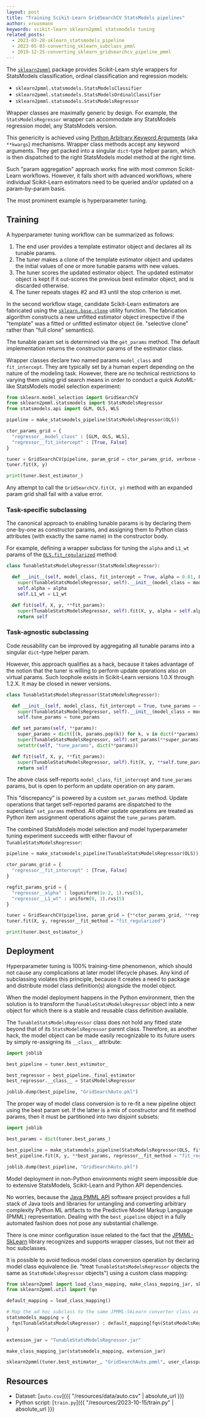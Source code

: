 ```yaml
---
layout: post
title: "Training Scikit-Learn GridSearchCV StatsModels pipelines"
author: vruusmann
keywords: scikit-learn sklearn2pmml statsmodels tuning
related_posts:
  - 2023-03-28-sklearn_statsmodels_pipeline
  - 2023-05-03-converting_sklearn_subclass_pmml
  - 2019-12-25-converting_sklearn_gridsearchcv_pipeline_pmml
---
```


The [`sklearn2pmml`](https://github.com/jpmml/sklearn2pmml) package provides Scikit-Learn style wrappers for StatsModels classification, ordinal classification and regression models:

* `sklearn2pmml.statsmodels.StatsModelsClassifier`
* `sklearn2pmml.statsmodels.StatsModelsOrdinalClassifier`
* `sklearn2pmml.statsmodels.StatsModelsRegressor`

Wrapper classes are maximally generic by design.
For example, the `StatsModelsRegressor` wrapper can accommodate any StatsModels regression model, any StatsModels version.

This genericity is achieved using [Python Arbitrary Keyword Arguments](https://docs.python.org/3/glossary.html#term-argument) (aka `**kwargs`) mechanisms.
Wrapper class methods accept any keyword arguments. They get packed into a singular `dict`-type helper param, which is then dispatched to the right StatsModels model method at the right time.

Such "param aggregation" approach works fine with most common Scikit-Learn workflows.
However, it falls short with advanced workflows, where individual Scikit-Learn estimators need to be queried and/or updated on a param-by-param basis.

The most prominent example is hyperparameter tuning.

## Training ##

A hyperparameter tuning workflow can be summarized as follows:
1. The end user provides a template estimator object and declares all its tunable params.
2. The tuner makes a clone of the template estimator object and updates the initial values of one or more tunable params with new values.
3. The tuner scores the updated estimator object. The updated estimator object is kept if it out-scores the previous best estimator object, and is discarded otherwise.
4. The tuner repeats stages #2 and #3 until the stop criterion is met.

In the second workflow stage, candidate Scikit-Learn estimators are fabricated using the [`sklearn.base.clone`](https://scikit-learn.org/stable/modules/generated/sklearn.base.clone.html) utility function.
The fabrication algorithm constructs a new unfitted estimator object irrespective if the "template" was a fitted or unfitted estimator object (ie. "selective clone" rather than "full clone" semantics).

The tunable param set is determined via the `get_params` method.
The default implementation returns the constructor params of the estimator class.

Wrapper classes declare two named params `model_class` and `fit_intercept`.
They are typically set by a human expert depending on the nature of the modeling task.
However, there are no technical restrictions to varying them using grid search means in order to conduct a quick AutoML-like StatsModels model selection experiment:

``` python
from sklearn.model_selection import GridSearchCV
from sklearn2pmml.statsmodels import StatsModelsRegressor
from statsmodels.api import GLM, OLS, WLS

pipeline = make_statsmodels_pipeline(StatsModelsRegressor(OLS))

ctor_params_grid = {
  "regressor__model_class" : [GLM, OLS, WLS],
  "regressor__fit_intercept" : [True, False]
}

tuner = GridSearchCV(pipeline, param_grid = ctor_params_grid, verbose = 3)
tuner.fit(X, y)

print(tuner.best_estimator_)
```

Any attempt to call the `GridSearchCV.fit(X, y)` method with an expanded param grid shall fail with a value error.

### Task-specific subclassing

The canonical approach to enabling tunable params is by declaring them one-by-one as constructor params, and assigning them to Python class attributes (with exactly the same name) in the constructor body.

For example, defining a wrapper subclass for tuning the `alpha` and `L1_wt` params of the [`OLS.fit_regularized`](https://www.statsmodels.org/stable/generated/statsmodels.regression.linear_model.OLS.fit_regularized.html) method:

``` python
class TunableStatsModelsRegressor(StatsModelsRegressor):

  def __init__(self, model_class, fit_intercept = True, alpha = 0.01, L1_wt = 1, **init_params):
    super(TunableStatsModelsRegressor, self).__init__(model_class = model_class, fit_intercept = fit_intercept, **init_params)
    self.alpha = alpha
    self.L1_wt = L1_wt

  def fit(self, X, y, **fit_params):
    super(TunableStatsModelsRegressor, self).fit(X, y, alpha = self.alpha, L1_wt = self.L1_wt, **fit_params)
    return self
```

### Task-agnostic subclassing

Code reusability can be improved by aggregating all tunable params into a singular `dict`-type helper param.

However, this approach qualifies as a hack, because it takes advantage of the notion that the tuner is willing to perform update operations also on virtual params.
Such loophole exists in Scikit-Learn versions 1.0.X through 1.2.X. It may be closed in newer versions.

``` python
class TunableStatsModelsRegressor(StatsModelsRegressor):

  def __init__(self, model_class, fit_intercept = True, tune_params = {}, **init_params):
    super(TunableStatsModelsRegressor, self).__init__(model_class = model_class, fit_intercept = fit_intercept, **init_params)
    self.tune_params = tune_params

  def set_params(self, **params):
    super_params = dict([(k, params.pop(k)) for k, v in dict(**params).items() if k in ["model_class", "fit_intercept", "tune_params"]])
    super(TunableStatsModelsRegressor, self).set_params(**super_params)
    setattr(self, "tune_params", dict(**params))

  def fit(self, X, y, **fit_params):
    super(TunableStatsModelsRegressor, self).fit(X, y, **self.tune_params, **fit_params)
    return self
```

The above class self-reports `model_class`, `fit_intercept` and `tune_params` params, but is open to perform an update operation on any param.

This "discrepancy" is powered by a custom `set_params` method.
Update operations that target self-reported params are dispatched to the superclass' `set_params` method.
All other update operations are treated as Python item assignment operations against the `tune_params` param.

The combined StatsModels model selection and model hyperparameter tuning experiment succeeds with either flavour of `TunableStatsModelsRegressor`:

``` python
pipeline = make_statsmodels_pipeline(TunableStatsModelsRegressor(OLS))

ctor_params_grid = {
  "regressor__fit_intercept" : [True, False]
}

regfit_params_grid = {
  "regressor__alpha" : loguniform(1e-2, 1).rvs(5),
  "regressor__L1_wt" : uniform(0, 1).rvs(5)
}

tuner = GridSearchCV(pipeline, param_grid = {**ctor_params_grid, **regfit_params_grid}, verbose = 3)
tuner.fit(X, y, regressor__fit_method = "fit_regularized")

print(tuner.best_estimator_)
```

## Deployment ##

Hyperparameter tuning is 100% training-time phenomenon, which should not cause any complications at later model lifecycle phases.
Any kind of subclassing violates this principle, because it creates a need to package and distribute model class definition(s) alongside the model object.

When the model deployment happens in the Python environment, then the solution is to transform the `TunableStatsModelsRegressor` object into a new object for which there is a stable and reusable class definition available.

The `TunableStatsModelsRegressor` class does not hold any fitted state beyond that of its `StatsModelsRegressor` parent class.
Therefore, as another hack, the model object can be made easily recognizable to its future users by simply re-assigning its `__class__` attribute:

``` python
import joblib

best_pipeline = tuner.best_estimator_

best_regressor = best_pipeline._final_estimator
best_regressor.__class__ = StatsModelsRegressor

joblib.dump(best_pipeline, "GridSearchAuto.pkl")
```

The proper way of model class conversion is to re-fit a new pipeline object using the best param set.
If the latter is a mix of constructor and fit method params, then it must be partitioned into two disjoint subsets:

``` python
import joblib

best_params = dict(tuner.best_params_)

best_pipeline = make_statsmodels_pipeline(StatsModelsRegressor(OLS, fit_intercept = best_params.pop("regressor__fit_intercept")))
best_pipeline.fit(X, y, **best_params, regressor__fit_method = "fit_regularized")

joblib.dump(best_pipeline, "GridSearchAuto.pkl")
```

Model deployment in non-Python environments might seem impossible due to extensive StatsModels, Scikit-Learn and Python API dependencies.

No worries, because the [Java PMML API](https://github.com/jpmml) software project provides a full stack of Java tools and libraries for untangling and converting arbitrary complexity Python ML artifacts to the Predictive Model Markup Language (PMML) representation.
Dealing with the `best_pipeline` object in a fully automated fashion does not pose any substantial challenge.

There is one minor configuration issue related to the fact that the [JPMML-SkLearn](https://github.com/jpmml/jpmml-sklearn) library recognizes and supports wrapper classes, but not their ad hoc subclasses.

It is possible to avoid tedious model class conversion operation by declaring model class equivalence (ie. "treat `TunableStatsModelsRegressor` objects the same as `StatsModelsRegressor` objects") using a custom class mapping:

``` python
from sklearn2pmml import load_class_mapping, make_class_mapping_jar, sklearn2pmml
from sklearn2pmml.util import fqn

default_mapping = load_class_mapping()

# Map the ad hoc subclass to the same JPMML-SkLearn converter class as the parent class
statsmodels_mapping = {
  fqn(TunableStatsModelsRegressor) : default_mapping[fqn(StatsModelsRegressor)]
}

extension_jar = "TunableStatsModelsRegressor.jar"

make_class_mapping_jar(statsmodels_mapping, extension_jar)

sklearn2pmml(tuner.best_estimator_, "GridSearchAuto.pmml", user_classpath = [extension_jar])
```

## Resources ##

* Dataset: [`auto.csv`]({{ "/resources/data/auto.csv" | absolute_url }})
* Python script: [`train.py`]({{ "/resources/2023-10-15/train.py" | absolute_url }})
